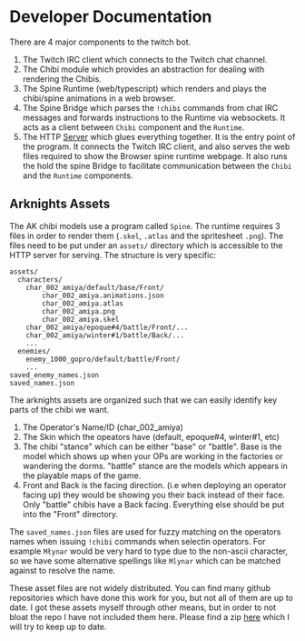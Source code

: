 # Developer Documentation

There are 4 major components to the twitch bot.
1. The Twitch IRC client which connects to the Twitch chat channel.
2. The Chibi module which provides an abstraction for dealing with rendering the
 Chibis.
3. The Spine Runtime (web/typescript) which renders and plays the chibi/spine 
animations in a web browser.
4. The Spine Bridge which parses the `!chibi` commands from chat IRC messages and
forwards instructions to the Runtime via websockets. It acts as a client between
`Chibi` component and the `Runtime`.
5. The HTTP [Server](server/main.go) which glues everything together. It is the
entry point of the program. It connects the Twitch IRC client, and also serves
the web files required to show the Browser spine runtime webpage. It also runs 
the hold the spine Bridge to facilitate communication between the `Chibi` and 
the `Runtime` components.


## Arknights Assets
The AK chibi models use a program called `Spine`.
The runtime requires 3 files in order to render them (`.skel`, `.atlas` and the spritesheet `.png`).
The files need to be put under an `assets/` directory which is accessible to the 
HTTP server for serving. The structure is very specific:
```
assets/
  characters/
    char_002_amiya/default/base/Front/
        char_002_amiya.animations.json
        char_002_amiya.atlas
        char_002_amiya.png
        char_002_amiya.skel
    char_002_amiya/epoque#4/battle/Front/...
    char_002_amiya/winter#1/battle/Back/...
    ...
  enemies/
    enemy_1000_gopro/default/battle/Front/
    ...
saved_enemy_names.json
saved_names.json
```

The arknights assets are organized such that we can easily identify
key parts of the chibi we want.
1. The Operator's Name/ID (char_002_amiya)
2. The Skin which the opeators have (default, epoque#4, winter#1, etc)
3. The chibi "stance" which can be either "base" or "battle". Base is the model which 
shows up when your OPs are working in the factories or wandering the dorms. 
"battle" stance are the models which appears in the playable maps of the game. 
4. Front and Back is the facing direction. (i.e when deploying an operator facing up)
they would be showing you their back instead of their face. Only "battle" chibis
have a Back facing. Everything else should be put into the
"Front" directory.

The `saved_names.json` files are used for fuzzy matching on the operators
names when issuing `!chibi` commands when selectin operators.
For example `Młynar` would be very hard to type due to the non-ascii 
character, so we have some alternative spellings like `Mlynar` 
which can be matched against to resolve the name.

These asset files are not widely distributed. You can find many github repositories
which have done this work for you, but not all of them are up to date.
I got these assets myself through other means, but in order to not bloat
the repo I have not included them here.
Please find a zip [here](https://f002.backblazeb2.com/file/ak-gamedata/assets_20240610.zip) which I will try to keep up to date.